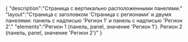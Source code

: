 {
"description":"Страница с вертикально расположенными панелями."
"layout":"Страница с заголовком 'Страница с регионами' и двумя панелями: панель с надписью 'Регион 1' и панель с надписью 'Регион 2'." 
"elements":"Регион 1 (панель, panel, значение 'Регион 1').
Регион 2 (панель, panel, значение 'Регион 2')"
}